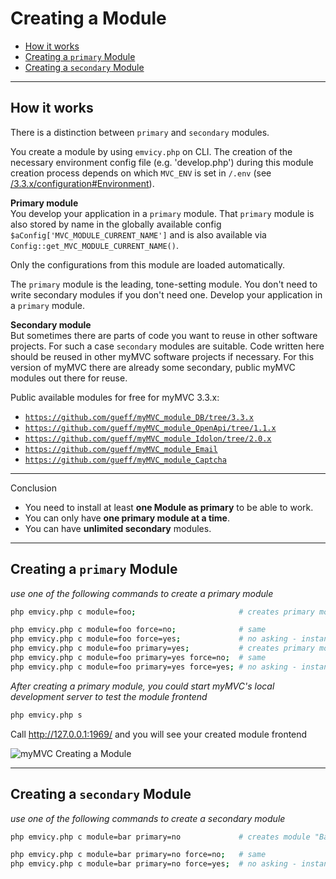 
# Creating a Module

- [How it works](#how-it-works)
- [Creating a `primary` Module](#creating-a-primary-module)
- [Creating a `secondary` Module](#creating-a-secondary-module)

---

<a id="how-it-works"></a>
## How it works

There is a distinction between `primary` and `secondary` modules.

You create a module by using `emvicy.php` on CLI. The creation of the necessary environment config file (e.g. 'develop.php') during this module creation process depends on which `MVC_ENV` is set in `/.env` (see [/3.3.x/configuration#Environment](/3.3.x/configuration#Environment)).

**Primary module**    
You develop your application in a `primary` module.
That `primary` module is also stored by name in the globally available config `$aConfig['MVC_MODULE_CURRENT_NAME']` and is also available via `Config::get_MVC_MODULE_CURRENT_NAME()`.

Only the configurations from this module are loaded automatically.

The `primary` module is the leading, tone-setting module.
You don't need to write secondary modules if you don't need one. Develop your application in a `primary` module.

**Secondary module**  
But sometimes there are parts of code you want to reuse in other software projects.
For such a case `secondary` modules are suitable. Code written here should be reused in other myMVC software projects if necessary.
For this version of myMVC there are already some secondary, public myMVC modules out there for reuse.

Public available modules for free for myMVC 3.3.x: 
- <a href="https://github.com/gueff/myMVC_module_DB/tree/3.3.x" target="_blank">`https://github.com/gueff/myMVC_module_DB/tree/3.3.x`</a>
- <a href="https://github.com/gueff/myMVC_module_OpenApi/tree/1.1.x" target="_blank">`https://github.com/gueff/myMVC_module_OpenApi/tree/1.1.x`</a>
- <a href="https://github.com/gueff/myMVC_module_Idolon/tree/2.0.x" target="_blank">`https://github.com/gueff/myMVC_module_Idolon/tree/2.0.x`</a>
- <a href="https://github.com/gueff/myMVC_module_Email" target="_blank">`https://github.com/gueff/myMVC_module_Email`</a>
- <a href="https://github.com/gueff/myMVC_module_Captcha" target="_blank">`https://github.com/gueff/myMVC_module_Captcha`</a>

---

Conclusion

- You need to install at least **one Module as primary** to be able to work.
- You can only have **one primary module at a time**.
- You can have **unlimited secondary** modules.

---

<a id="creating-a-primary-module"></a>
## Creating a `primary` Module

_use one of the following commands to create a primary module_  
~~~bash
php emvicy.php c module=foo;                       # creates primary module "Foo"; asks if modulename is correct
~~~
~~~bash
php emvicy.php c module=foo force=no;              # same
php emvicy.php c module=foo force=yes;             # no asking - instantly creating of primary module "Foo"
php emvicy.php c module=foo primary=yes;           # creates primary module "Foo"; asks if modulename is correct
php emvicy.php c module=foo primary=yes force=no;  # same
php emvicy.php c module=foo primary=yes force=yes; # no asking - instantly creating of primary module "Foo"
~~~

_After creating a primary module, you could start myMVC's local development server to test the module frontend_
~~~bash
php emvicy.php s
~~~

Call http://127.0.0.1:1969/ and you will see your created module frontend

![myMVC Creating a Module](/doc/3.3.x/getting-started/mymvc-creating-a-module.png)

---

<a id="creating-a-secondary-module"></a>
## Creating a `secondary` Module

_use one of the following commands to create a secondary module_
~~~bash
php emvicy.php c module=bar primary=no             # creates module "Bar" as a secondary module; asks if modulename is correct
~~~
~~~bash
php emvicy.php c module=bar primary=no force=no;   # same
php emvicy.php c module=bar primary=no force=yes;  # no asking - instantly creating of secondary module "Baz"
~~~
